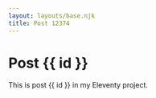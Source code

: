 ```yaml
---
layout: layouts/base.njk
title: Post 12374
---
```


# Post {{ id }}

This is post {{ id }} in my Eleventy project.

